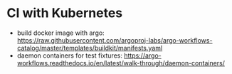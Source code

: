 # CI with Kubernetes

- build docker image with argo: https://raw.githubusercontent.com/argoproj-labs/argo-workflows-catalog/master/templates/buildkit/manifests.yaml
- daemon containers for test fixtures: https://argo-workflows.readthedocs.io/en/latest/walk-through/daemon-containers/
